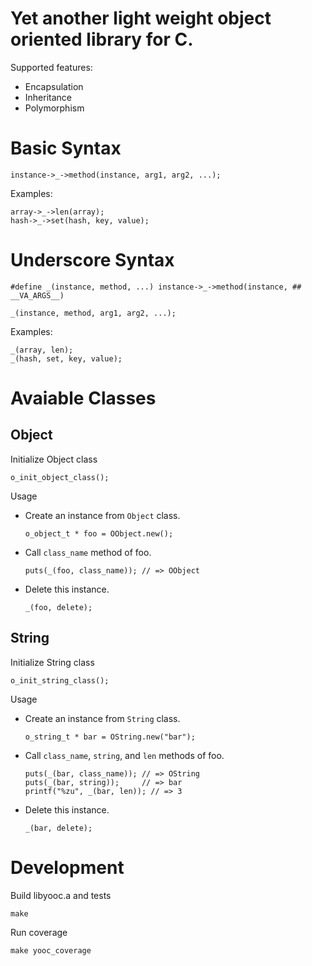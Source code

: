 # Yet another light weight object oriented library for C.

Supported features:

*   Encapsulation
*   Inheritance
*   Polymorphism

# Basic Syntax

    instance->_->method(instance, arg1, arg2, ...);

Examples:

    array->_->len(array);
    hash->_->set(hash, key, value);

# Underscore Syntax

    #define _(instance, method, ...) instance->_->method(instance, ## __VA_ARGS__)

    _(instance, method, arg1, arg2, ...);

Examples:

    _(array, len);
    _(hash, set, key, value);

# Avaiable Classes

## Object

Initialize Object class

    o_init_object_class();

Usage

*   Create an instance from `Object` class.

        o_object_t * foo = OObject.new();

*   Call `class_name` method of foo.

        puts(_(foo, class_name)); // => OObject

*   Delete this instance.

        _(foo, delete);

## String

Initialize String class

    o_init_string_class();

Usage

*   Create an instance from `String` class.

        o_string_t * bar = OString.new("bar");

*   Call `class_name`, `string`, and `len` methods of foo.

        puts(_(bar, class_name)); // => OString
        puts(_(bar, string));     // => bar
        printf("%zu", _(bar, len)); // => 3

*   Delete this instance.

        _(bar, delete);

# Development

Build libyooc.a and tests

    make

Run coverage

    make yooc_coverage
